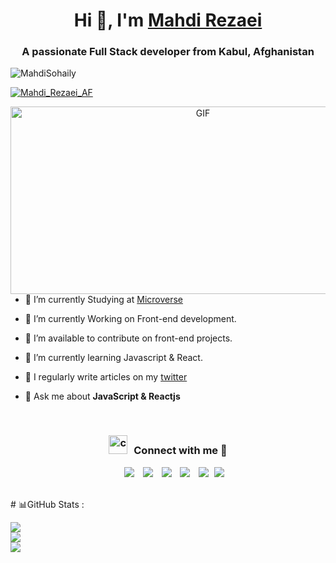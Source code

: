 <h1 align="center">Hi 👋, I'm <a href="https://mahdisohaily.github.io/Portfolio/" target="blank">
Mahdi Rezaei</a></h1>
<h3 align="center">A passionate Full Stack developer from Kabul, Afghanistan</h3>

<p align="left"> <img src="https://komarev.com/ghpvc/?username=MahdiSohaily&label=Profile%20views&color=blueviolet&style=flat" alt="MahdiSohaily" /> </p>

<p align="left"> <a href="https://twitter.com/Mahdi_Rezaei_AF" target="blank"><img src="https://img.shields.io/twitter/follow/Mahdi_Rezaei_AF?logo=twitter&style=for-the-badge" alt="Mahdi_Rezaei_AF" /></a> </p>

<a target="_blank" align="center">
  <img align="right" top="500" height="300" width="600" alt="GIF" src="https://github.com/mayankchaudhary26/Cool-Readme-ideas/blob/master/data/lofi.gif">
</a>

- 📝 I’m currently Studying at <a href="https://microverse.org/" target="blank">Microverse</a>

- 🌱 I’m currently Working on Front-end development.

- 🤝 I’m available to contribute on front-end projects.

- 🌱 I’m currently learning Javascript & React.

- 📝 I regularly write articles on my <a href="https://twitter.com/Mahdi_Rezaei_AF" target="blank">twitter</a>

- 💬 Ask me about **JavaScript & Reactjs**

<br/>
<h3 align="center" > <img src="https://media.giphy.com/media/iY8CRBdQXODJSCERIr/giphy.gif" width="30" height="30" style="margin-right: 10px;" alt="contact with me">Connect with me 🤝 </h3>

<p align="center">

 <div align="center"  class="icons-social" style="margin-left: 10px;">
        <a style="margin-left: 10px;"  target="_blank" href="https://www.linkedin.com/in/mahdi-rezaei-74705713b">
   <img src="https://img.icons8.com/doodle/40/000000/linkedin--v2.png"></a>
        <a style="margin-left: 10px;" target="_blank" href="https://github.com/MahdiSohaily">
  <img src="https://img.icons8.com/doodle/40/000000/github--v1.png"></a>
  <a style="margin-left: 10px;" target="_blank" href="https://stackoverflow.com/users/11258461/mahdi-rezaei?tab=profile">
    <img src="https://img.icons8.com/external-tal-revivo-color-tal-revivo/40/000000/external-stack-overflow-is-a-question-and-answer-site-for-professional-logo-color-tal-revivo.png"></a>
    <a style="margin-left: 10px;" target="_blank" href="https://dev.to/mahdisohaily">
     <img src="https://img.icons8.com/external-sketchy-juicy-fish/0.6x/external-blog-online-services-sketchy-sketchy-juicy-fish.png"></a>
  <a style="margin-left: 10px;" target="_blank" href="https://twitter.com/Mahdi_Rezaei_AF">
   <img src="https://img.icons8.com/doodle/1x/twitter-squared--v2.png" ></a>
  <a style="margin-left: 5px;" target="_blank" href="#">
     <img src="https://img.icons8.com/plasticine/0.5x/resume.png" ></a>
      </div>

</p>
<br>
# 📊GitHub Stats :

![](https://github-readme-stats.vercel.app/api?username=MahdiSohaily&show_icons=true&theme=onedark)
<br/>
![](https://github-readme-streak-stats.herokuapp.com/?user=MahdiSohaily&&show_icons=true&theme=onedark)<br/>
![](https://github-readme-stats.vercel.app/api/top-langs/?username=MahdiSohaily&layout=compact&show_icons=true&theme=onedark)
